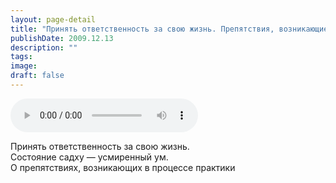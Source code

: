 ```yaml
---
layout: page-detail
title: "Принять ответственность за свою жизнь. Препятствия, возникающие во время практики"
publishDate: 2009.12.13
description: ""
tags:
image:
draft: false
---
```


<audio title="2009.12.13 - Принять ответственность за свою жизнь. Препятствия, возникающие во время практики.mp3" src="/upload/iblock/826/826a6a65914ca60d37f544b09d97bfdb.mp3" controls=""></audio>

 Принять ответственность за свою жизнь.  
 Состояние садху — усмиренный ум.  
 О препятствиях, возникающих в процессе практики   

  
